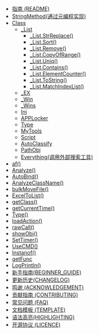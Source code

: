 * [指南 (README)](README.md)
* [StringMethod(通过元编程实现)](StringMethod.md)
* [Class](_List.md)
    * [_List](_List.md)
        * [_List.StrReplace()](_List/_List.StrReplace().md)
        * [_List.Sort()](_List/_List.Sort().md)
        * [_List.Remove()](_List/_List.Remove().md)
        * [_List.CopyOfRange()](_List/_List.CopyOfRange().md)
        * [_List.Uniq()](_List/_List.Uniq().md)
        * [_List.Contains()](_List.Contains().md)
        * [_List.ElementCounter()](_List/_List.ElementCounter().md)
        * [_List.ToString()](_List.ToString().md)
        * [_List.MatchIndexList()](MatchIndexList().md)
    * [_EX](_EX.md)
    * [_Win](_Win.md)
    * [_Wins](_Wins.md)
    * [Ini](Ini.md)
    * [APPLocker](APPLocker.md) 
    * [Type](Type.md)
    * [MyTools](MyTools.md)
    * [Script](Script.md)
    * [AutoClassify](AutoClassify.md)
    * [PathObj](PathObj.md)
    * [Everything(调用外部搜索工具)](Everything.md)
* [af()](af().md)
* [Analyze()](Analyze().md)
* [AutoBind()](AutoBind().md)
* [AnalyzeClassName()](AnalyzeClassName().md)
* [bulkMoveFile()](bulkMoveFile.md)
* [ExcelToList()](ExcelToList().md)
* [getClass()](getClass().md)
* [getCurrentTime()](getCurrentTime.md)
* [Type()](Type().md)
* [loadAction()](loadAction().md)
* [rawCall()](rawCall.md)
* [showObj()](showObj().md)
* [SetTimer()](SetTimer.md)
* [UseCMD()](UseCMD.md)
* [Instanof()](Instanof().md)
* [getFunc](getFunc.md)
* [LogPrintln()](LogPrintln().md)
* [新手指南(BEGINNER_GUIDE)](新手指南(BEGINNER_GUIDE).md)
* [更新历史(CHANGELOG)](更新历史(CHANGELOG).md)
* [鸣谢 (ACKNOWLEDGEMENT)](BeanLib_ACKNOWLEDGEMENT.md)
* [贡献指南 (CONTRIBUTING)](BeanLib_CONTRIBUTING.md)
* [常见问题 (FAQ)](BeanLib_FQA.md)
* [文档模板 (TEMPLATE)](TEMPLATE.md)
* [语法高亮(HIGHLIGHTING)](HIGHLIGHTING.md)
* [开源协议 (LICENCE)](LICENCE)
